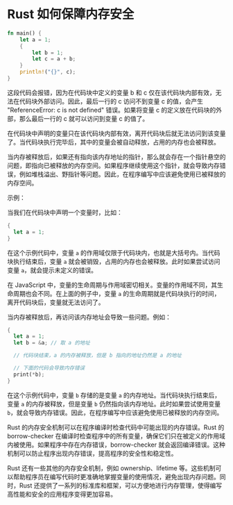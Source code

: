 # Rust 如何保障内存安全

```rust
fn main() {
    let a = 1;
    {
        let b = 1;
        let c = a + b;
    }
    println!("{}", c);
}
```

这段代码会报错，因为在代码块中定义的变量 b 和 c 仅在该代码块内部有效，无法在代码块外部访问。因此，最后一行的 c 访问不到变量 c 的值，会产生 "ReferenceError: c is not defined" 错误。如果将变量 c 的定义放在代码块的外部，那么最后一行的 c 就可以访问到变量 c 的值了。

在代码块中声明的变量只在该代码块内部有效，离开代码块后就无法访问到该变量了。当代码块执行完毕后，其中的变量会被自动释放，占用的内存也会被释放。

当内存被释放后，如果还有指向该内存地址的指针，那么就会存在一个指针悬空的问题，即指向已被释放的内存空间。如果程序继续使用这个指针，就会导致内存错误，例如堆栈溢出、野指针等问题。因此，在程序编写中应该避免使用已被释放的内存空间。

示例：

当我们在代码块中声明一个变量时，比如：

```rust
{
  let a = 1;
}
```

在这个示例代码中，变量 `a` 的作用域仅限于代码块内，也就是大括号内。当代码块执行结束后，变量 `a` 就会被销毁，占用的内存也会被释放。此时如果尝试访问变量 `a`，就会提示未定义的错误。

在 JavaScript 中，变量的生命周期与作用域密切相关。变量的作用域不同，其生命周期也会不同。在上面的例子中，变量 `a` 的生命周期就是代码块执行的时间，离开代码块后，变量就无法访问了。

当内存被释放后，再访问该内存地址会导致一些问题。例如：

```rust
{
  let a = 1;
  let b = &a; // 取 a 的地址

  // 代码块结束，a 的内存被释放，但是 b 指向的地址仍然是 a 的地址

  // 下面的代码会导致内存错误
  print(*b);
}
```

在这个示例代码中，变量 `b` 存储的是变量 `a` 的内存地址。当代码块执行结束后，变量 `a` 的内存被释放，但是变量 `b` 仍然指向该内存地址。此时如果尝试使用变量 `b`，就会导致内存错误。因此，在程序编写中应该避免使用已被释放的内存空间。

Rust 的内存安全机制可以在程序编译时检查代码中可能出现的内存错误。Rust 的 borrow-checker 在编译时检查程序中的所有变量，确保它们只在被定义的作用域内被使用。如果程序中存在内存错误，borrow-checker 就会返回编译错误。这种机制可以防止程序出现内存错误，提高程序的安全性和稳定性。

Rust 还有一些其他的内存安全机制，例如 ownership、lifetime 等。这些机制可以帮助程序员在编写代码时更准确地掌握变量的使用情况，避免出现内存问题。同时，Rust 还提供了一系列的标准库和框架，可以方便地进行内存管理，使得编写高性能和安全的应用程序变得更加容易。

